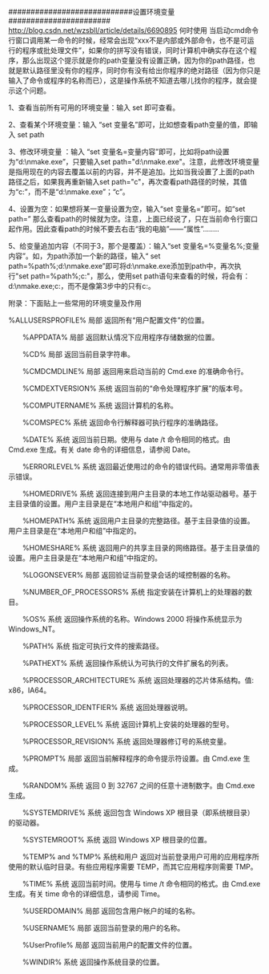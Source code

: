 
############################设置环境变量#######################
http://blog.csdn.net/wzsbll/article/details/6690895
何时使用
    当启动cmd命令行窗口调用某一命令的时候，经常会出现“xxx不是内部或外部命令，也不是可运行的程序或批处理文件”，如果你的拼写没有错误，同时计算机中确实存在这个程序，那么出现这个提示就是你的path变量没有设置正确，因为你的path路径，也就是默认路径里没有你的程序，同时你有没有给出你程序的绝对路径（因为你只是输入了命令或程序的名称而已），这是操作系统不知道去哪儿找你的程序，就会提示这个问题。

1、查看当前所有可用的环境变量：输入 set 即可查看。

2、查看某个环境变量：输入 “set 变量名”即可，比如想查看path变量的值，即输入 set path

3、修改环境变量 ：输入 “set 变量名=变量内容”即可，比如将path设置为“d:\nmake.exe”，只要输入set path="d:\nmake.exe"。注意，此修改环境变量是指用现在的内容去覆盖以前的内容，并不是追加。比如当我设置了上面的path路径之后，如果我再重新输入set path="c"，再次查看path路径的时候，其值为“c:”，而不是“d:\nmake.exe”；“c”。

4、设置为空：如果想将某一变量设置为空，输入“set 变量名=”即可。如“set path=” 那么查看path的时候就为空。注意，上面已经说了，只在当前命令行窗口起作用。因此查看path的时候不要去右击“我的电脑”——“属性”........

5、给变量追加内容（不同于3，那个是覆盖）：输入“set 变量名=%变量名%;变量内容”。如，为path添加一个新的路径，输入“ set path=%path%;d:\nmake.exe”即可将d:\nmake.exe添加到path中，再次执行"set path=%path%;c:"，那么，使用set path语句来查看的时候，将会有：d:\nmake.exe;c:，而不是像第3步中的只有c:。

附录：下面贴上一些常用的环境变量及作用

%ALLUSERSPROFILE% 局部 返回所有“用户配置文件”的位置。

　　%APPDATA% 局部 返回默认情况下应用程序存储数据的位置。

　　%CD% 局部 返回当前目录字符串。

　　%CMDCMDLINE% 局部 返回用来启动当前的 Cmd.exe 的准确命令行。

　　%CMDEXTVERSION% 系统 返回当前的“命令处理程序扩展”的版本号。

　　%COMPUTERNAME% 系统 返回计算机的名称。

　　%COMSPEC% 系统 返回命令行解释器可执行程序的准确路径。

　　%DATE% 系统 返回当前日期。使用与 date /t 命令相同的格式。由 Cmd.exe 生成。有关 date 命令的详细信息，请参阅 Date。

　　%ERRORLEVEL% 系统 返回最近使用过的命令的错误代码。通常用非零值表示错误。

　　%HOMEDRIVE% 系统 返回连接到用户主目录的本地工作站驱动器号。基于主目录值的设置。用户主目录是在“本地用户和组”中指定的。

　　%HOMEPATH% 系统 返回用户主目录的完整路径。基于主目录值的设置。用户主目录是在“本地用户和组”中指定的。

　　%HOMESHARE% 系统 返回用户的共享主目录的网络路径。基于主目录值的设置。用户主目录是在“本地用户和组”中指定的。

　　%LOGONSEVER% 局部 返回验证当前登录会话的域控制器的名称。

　　%NUMBER_OF_PROCESSORS% 系统 指定安装在计算机上的处理器的数目。

　　%OS% 系统 返回操作系统的名称。Windows 2000 将操作系统显示为 Windows_NT。

　　%PATH% 系统 指定可执行文件的搜索路径。

　　%PATHEXT% 系统 返回操作系统认为可执行的文件扩展名的列表。

　　%PROCESSOR_ARCHITECTURE% 系统 返回处理器的芯片体系结构。值: x86，IA64。

　　%PROCESSOR_IDENTFIER% 系统 返回处理器说明。

　　%PROCESSOR_LEVEL% 系统 返回计算机上安装的处理器的型号。

　　%PROCESSOR_REVISION% 系统 返回处理器修订号的系统变量。

　　%PROMPT% 局部 返回当前解释程序的命令提示符设置。由 Cmd.exe 生成。

　　%RANDOM% 系统 返回 0 到 32767 之间的任意十进制数字。由 Cmd.exe 生成。

　　%SYSTEMDRIVE% 系统 返回包含 Windows XP 根目录（即系统根目录）的驱动器。

　　%SYSTEMROOT% 系统 返回 Windows XP 根目录的位置。

　　%TEMP% and %TMP% 系统和用户 返回对当前登录用户可用的应用程序所使用的默认临时目录。有些应用程序需要 TEMP，而其它应用程序则需要 TMP。

　　%TIME% 系统 返回当前时间。使用与 time /t 命令相同的格式。由 Cmd.exe 生成。有关 time 命令的详细信息，请参阅 Time。

　　%USERDOMAIN% 局部 返回包含用户帐户的域的名称。

　　%USERNAME% 局部 返回当前登录的用户的名称。

　　%UserProfile% 局部 返回当前用户的配置文件的位置。

　　%WINDIR% 系统 返回操作系统目录的位置。